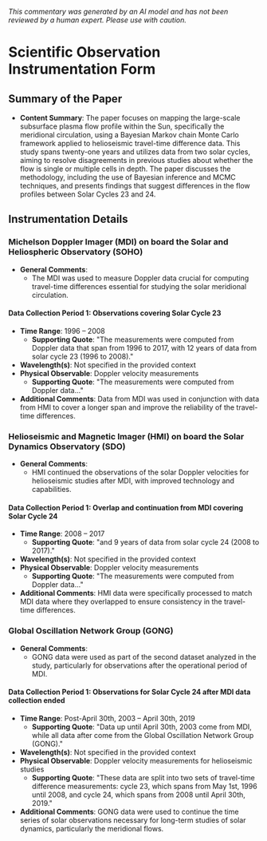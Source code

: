 _This commentary was generated by an AI model and has not been reviewed by a human expert. Please use with caution._

# Scientific Observation Instrumentation Form

## Summary of the Paper
- **Content Summary**: The paper focuses on mapping the large-scale subsurface plasma flow profile within the Sun, specifically the meridional circulation, using a Bayesian Markov chain Monte Carlo framework applied to helioseismic travel-time difference data. This study spans twenty-one years and utilizes data from two solar cycles, aiming to resolve disagreements in previous studies about whether the flow is single or multiple cells in depth. The paper discusses the methodology, including the use of Bayesian inference and MCMC techniques, and presents findings that suggest differences in the flow profiles between Solar Cycles 23 and 24.

## Instrumentation Details

### Michelson Doppler Imager (MDI) on board the Solar and Heliospheric Observatory (SOHO)
- **General Comments**:
   - The MDI was used to measure Doppler data crucial for computing travel-time differences essential for studying the solar meridional circulation.

#### Data Collection Period 1: Observations covering Solar Cycle 23
- **Time Range**: 1996 – 2008
   - **Supporting Quote**: "The measurements were computed from Doppler data that span from 1996 to 2017, with 12 years of data from solar cycle 23 (1996 to 2008)."
- **Wavelength(s)**: Not specified in the provided context
- **Physical Observable**: Doppler velocity measurements
   - **Supporting Quote**: "The measurements were computed from Doppler data..."
- **Additional Comments**: Data from MDI was used in conjunction with data from HMI to cover a longer span and improve the reliability of the travel-time differences.

### Helioseismic and Magnetic Imager (HMI) on board the Solar Dynamics Observatory (SDO)
- **General Comments**:
   - HMI continued the observations of the solar Doppler velocities for helioseismic studies after MDI, with improved technology and capabilities.

#### Data Collection Period 1: Overlap and continuation from MDI covering Solar Cycle 24
- **Time Range**: 2008 – 2017
   - **Supporting Quote**: "and 9 years of data from solar cycle 24 (2008 to 2017)."
- **Wavelength(s)**: Not specified in the provided context
- **Physical Observable**: Doppler velocity measurements
   - **Supporting Quote**: "The measurements were computed from Doppler data..."
- **Additional Comments**: HMI data were specifically processed to match MDI data where they overlapped to ensure consistency in the travel-time differences.

### Global Oscillation Network Group (GONG)
- **General Comments**:
   - GONG data were used as part of the second dataset analyzed in the study, particularly for observations after the operational period of MDI.

#### Data Collection Period 1: Observations for Solar Cycle 24 after MDI data collection ended
- **Time Range**: Post-April 30th, 2003 – April 30th, 2019
   - **Supporting Quote**: "Data up until April 30th, 2003 come from MDI, while all data after come from the Global Oscillation Network Group (GONG)."
- **Wavelength(s)**: Not specified in the provided context
- **Physical Observable**: Doppler velocity measurements for helioseismic studies
   - **Supporting Quote**: "These data are split into two sets of travel-time difference measurements: cycle 23, which spans from May 1st, 1996 until 2008, and cycle 24, which spans from 2008 until April 30th, 2019."
- **Additional Comments**: GONG data were used to continue the time series of solar observations necessary for long-term studies of solar dynamics, particularly the meridional flows.
